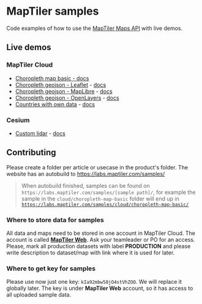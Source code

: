 # MapTiler samples

Code examples of how to use the [MapTiler Maps API](https://www.maptiler.com/cloud/) with live demos.

## Live demos

### MapTiler Cloud

- [Choropleth map basic - docs](https://docs.maptiler.com/sdk-js/examples/countries-filter/)
- [Choropleth geojson - Leaflet](https://labs.maptiler.com/samples/cloud/choropleth-geojson-leaflet/) - [docs](https://docs.maptiler.com/guides/maps-apis/maps-platform/zoomable-choropleth-map-from-geojson-with-leaflet/)
- [Choropleth geojson - MapLibre](https://labs.maptiler.com/samples/cloud/choropleth-geojson-maplibre/) - [docs](https://docs.maptiler.com/guides/maps-apis/maps-platform/zoomable-choropleth-map-from-geojson-with-maplibre/)
- [Choropleth geojson - OpenLayers](https://labs.maptiler.com/samples/cloud/choropleth-geojson-openlayers/) - [docs](https://docs.maptiler.com/guides/maps-apis/maps-platform/zoomable-choropleth-map-from-geojson-with-openlayers/)
- [Countries with own data](https://labs.maptiler.com/samples/cloud/countries-with-own-data/) - [docs](https://docs.maptiler.com/guides/maps-apis/maps-platform/join-maptiler-countries-with-your-own-custom-data-and-make-a-choropleth-map/)

### Cesium

- [Custom lidar](https://labs.maptiler.com/samples/cesium/custom-lidar/) - [docs](https://docs.maptiler.com/guides/map-tiling-hosting/data-hosting/custom-lidar-data-and-cesium/)

## Contributing

Please create a folder per article or usecase in the product's folder. The website has an autobuild to https://labs.maptiler.com/samples/

> When autobuild finished, samples can be found on `https://labs.maptiler.com/samples/[sample path]/`, for example the sample in the `cloud/choropleth-map-basic` folder will end up in [`https://labs.maptiler.com/samples/cloud/choropleth-map-basic/`](https://labs.maptiler.com/samples/cloud/choropleth-map-basic/)

### Where to store data for samples

All data and maps need to be stored in one account in MapTiler Cloud. The account is called [**MapTiler Web**](https://cloud.maptiler.com/account/switch?account_id=a8ee7342-ffd3-45a7-b7c3-1b50050b033d). Ask your teamleader or PO for an access. Please, mark all production datasets with label **PRODUCTION** and please write description to dataset/map with link where it is used for later.

### Where to get key for samples

Please use now just one key: `kIa92mbw58jO4stVhZOO`. We will replace it globally later. The key is under **MapTiler Web** account, so it has access to all uploaded sample data.
